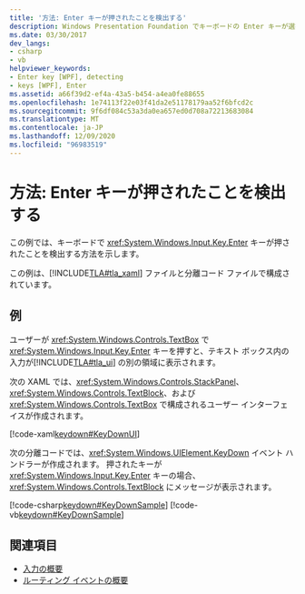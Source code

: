 ```yaml
---
title: '方法: Enter キーが押されたことを検出する'
description: Windows Presentation Foundation でキーボードの Enter キーが選択されていることを検出します。 この例は、XAML と分離コード ファイルで構成されています。
ms.date: 03/30/2017
dev_langs:
- csharp
- vb
helpviewer_keywords:
- Enter key [WPF], detecting
- keys [WPF], Enter
ms.assetid: a66f39d2-ef4a-43a5-b454-a4ea0fe88655
ms.openlocfilehash: 1e74113f22e03f41da2e51178179aa52f6bfcd2c
ms.sourcegitcommit: 9f6df084c53a3da0ea657ed0d708a72213683084
ms.translationtype: MT
ms.contentlocale: ja-JP
ms.lasthandoff: 12/09/2020
ms.locfileid: "96983519"
---
```

# <a name="how-to-detect-when-the-enter-key-pressed"></a>方法: Enter キーが押されたことを検出する
この例では、キーボードで <xref:System.Windows.Input.Key.Enter> キーが押されたことを検出する方法を示します。  
  
 この例は、[!INCLUDE[TLA#tla_xaml](../../../includes/tlasharptla-xaml-md.md)] ファイルと分離コード ファイルで構成されています。  
  
## <a name="example"></a>例  
 ユーザーが <xref:System.Windows.Controls.TextBox> で <xref:System.Windows.Input.Key.Enter> キーを押すと、テキスト ボックス内の入力が[!INCLUDE[TLA#tla_ui](../../../includes/tlasharptla-ui-md.md)] の別の領域に表示されます。  
  
 次の XAML では、<xref:System.Windows.Controls.StackPanel>、<xref:System.Windows.Controls.TextBlock>、および <xref:System.Windows.Controls.TextBox> で構成されるユーザー インターフェイスが作成されます。  
  
 [!code-xaml[keydown#KeyDownUI](~/samples/snippets/csharp/VS_Snippets_Wpf/KeyDown/CSharp/Window1.xaml#keydownui)]  
  
 次の分離コードでは、<xref:System.Windows.UIElement.KeyDown> イベント ハンドラーが作成されます。  押されたキーが <xref:System.Windows.Input.Key.Enter> キーの場合、<xref:System.Windows.Controls.TextBlock> にメッセージが表示されます。  
  
 [!code-csharp[keydown#KeyDownSample](~/samples/snippets/csharp/VS_Snippets_Wpf/KeyDown/CSharp/Window1.xaml.cs#keydownsample)]
 [!code-vb[keydown#KeyDownSample](~/samples/snippets/visualbasic/VS_Snippets_Wpf/KeyDown/VisualBasic/Window1.xaml.vb#keydownsample)]  
  
## <a name="see-also"></a>関連項目

- [入力の概要](input-overview.md)
- [ルーティング イベントの概要](routed-events-overview.md)
